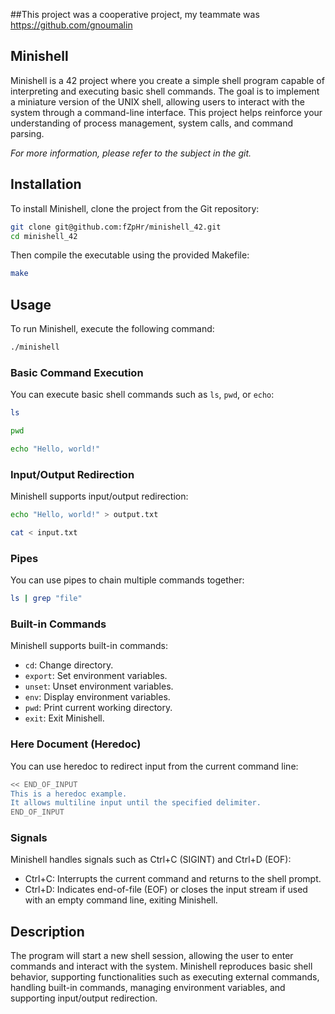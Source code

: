 ##This project was a cooperative project, my teammate was https://github.com/gnoumalin

## Minishell

Minishell is a 42 project where you create a simple shell program capable of interpreting and executing basic shell commands. The goal is to implement a miniature version of the UNIX shell, allowing users to interact with the system through a command-line interface. This project helps reinforce your understanding of process management, system calls, and command parsing.

*For more information, please refer to the subject in the git.*

## Installation

To install Minishell, clone the project from the Git repository:

```bash
git clone git@github.com:fZpHr/minishell_42.git
cd minishell_42
```

Then compile the executable using the provided Makefile:

```bash
make
```

## Usage

To run Minishell, execute the following command:

```bash
./minishell
```

### Basic Command Execution

You can execute basic shell commands such as `ls`, `pwd`, or `echo`:

```bash
ls
```

```bash
pwd
```

```bash
echo "Hello, world!"
```

### Input/Output Redirection

Minishell supports input/output redirection:

```bash
echo "Hello, world!" > output.txt
```

```bash
cat < input.txt
```

### Pipes

You can use pipes to chain multiple commands together:

```bash
ls | grep "file"
```

### Built-in Commands

Minishell supports built-in commands:

- `cd`: Change directory.
- `export`: Set environment variables.
- `unset`: Unset environment variables.
- `env`: Display environment variables.
- `pwd`: Print current working directory.
- `exit`: Exit Minishell.

### Here Document (Heredoc)

You can use heredoc to redirect input from the current command line:

```bash
<< END_OF_INPUT
This is a heredoc example.
It allows multiline input until the specified delimiter.
END_OF_INPUT
```
### Signals

Minishell handles signals such as Ctrl+C (SIGINT) and Ctrl+D (EOF):

- Ctrl+C: Interrupts the current command and returns to the shell prompt.
- Ctrl+D: Indicates end-of-file (EOF) or closes the input stream if used with an empty command line, exiting Minishell.

## Description

The program will start a new shell session, allowing the user to enter commands and interact with the system. Minishell reproduces basic shell behavior, supporting functionalities such as executing external commands, handling built-in commands, managing environment variables, and supporting input/output redirection.
